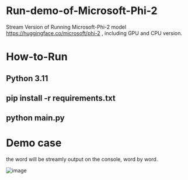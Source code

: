 # Run-demo-of-Microsoft-Phi-2
Stream Version of Running Microsoft-Phi-2 model https://huggingface.co/microsoft/phi-2 , including GPU and CPU version. 

# How-to-Run
## Python 3.11

## pip install -r requirements.txt
## python main.py

# Demo case
the word will be streamly output on the console, word by word.

![image](https://github.com/Lerty/Run-demo-of-Microsoft-Phi-2/assets/17094974/6f4746d5-9398-425a-bbe0-89a16c574a20)
